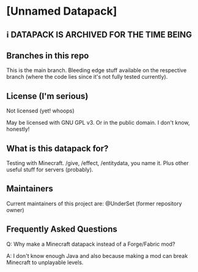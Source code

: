 # [Unnamed Datapack]

## ℹ DATAPACK IS ARCHIVED FOR THE TIME BEING 

## Branches in this repo
This is the main branch. Bleeding edge stuff available on the respective branch (where the code lies since it's not fully tested currently).

## License (I'm serious)
Not licensed (yet! whoops)

May be licensed with GNU GPL v3. Or in the public domain. I don't know, honestly!

## What is this datapack for?
Testing with Minecraft. /give, /effect, /entitydata, you name it. Plus other useful stuff for servers (probably).

## Maintainers
Current maintainers of this project are:
   @UnderSet (former repository owner)

## Frequently Asked Questions
Q: Why make a Minecraft datapack instead of a Forge/Fabric mod?

A: I don't know enough Java and also because making a mod can break Minecraft to unplayable levels.
